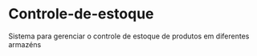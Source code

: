 # Controle-de-estoque
Sistema para gerenciar o controle de estoque de produtos em diferentes armazéns
